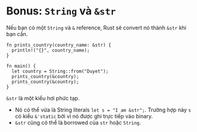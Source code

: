 # Bonus: `String` và `&str`

Nếu bạn có một `String` và `&` reference, Rust sẽ convert nó thành `&str` khi bạn cần.

```rust,editable
fn prints_country(country_name: &str) {
  println!("{}", country_name);
}

fn main() {
  let country = String::from("Duyet");
  prints_country(&country);
  prints_country(&country);
}
```

`&str` là một kiểu hơi phức tạp. 

- Nó có thể vừa là String literals `let s = "I am &str";`. Trường hợp này `s` có kiểu `&'static` bởi vì nó được ghi trực tiếp vào binary. 
- `&str` cũng có thể là borrowed của `str` hoặc `String`.
